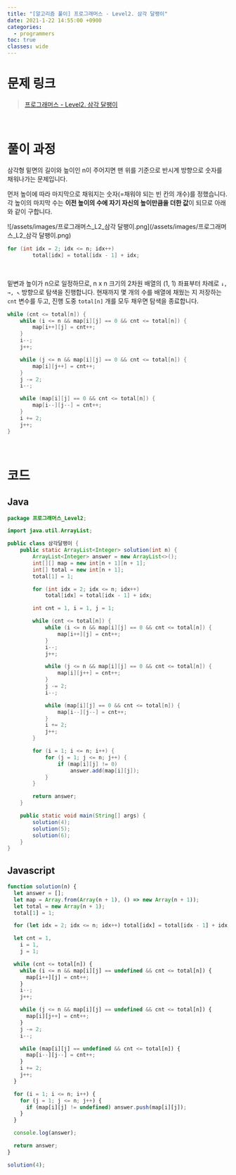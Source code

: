 ```yaml
---
title: "[알고리즘 풀이] 프로그래머스 - Level2. 삼각 달팽이"
date: 2021-1-22 14:55:00 +0900
categories:
  - programmers
toc: true
classes: wide
---
```


# 문제 링크

> [프로그래머스 - Level2. 삼각 달팽이](https://programmers.co.kr/learn/courses/30/lessons/68645)

<br>

# 풀이 과정

삼각형 밑면의 길이와 높이인 n이 주어지면 맨 위를 기준으로 반시계 방향으로 숫자를 채워나가는 문제입니다.

먼저 높이에 따라 마지막으로 채워지는 숫자(=채워야 되는 빈 칸의 개수)를 정했습니다. 각 높이의 마지막 수는 **이전 높이의 수에 자기 자신의 높이만큼을 더한 값**이 되므로 아래와 같이 구합니다.

![/assets/images/프로그래머스_L2_삼각 달팽이.png](/assets/images/프로그래머스_L2_삼각 달팽이.png)

```java
for (int idx = 2; idx <= n; idx++)
		total[idx] = total[idx - 1] + idx;
```

<br>

밑변과 높이가 n으로 일정하므로, n x n 크기의 2차원 배열의 (1, 1) 좌표부터 차례로 `↓, →, ↖︎` 방향으로 탐색을 진행합니다. 현재까지 몇 개의 수를 배열에 채웠는 지 저장하는 `cnt` 변수를 두고, 진행 도중 `total[n]` 개를 모두 채우면 탐색을 종료합니다.

```java
while (cnt <= total[n]) {
    while (i <= n && map[i][j] == 0 && cnt <= total[n]) {
        map[i++][j] = cnt++;
    }
    i--;
    j++;

    while (j <= n && map[i][j] == 0 && cnt <= total[n]) {
        map[i][j++] = cnt++;
    }
    j -= 2;
    i--;

    while (map[i][j] == 0 && cnt <= total[n]) {
        map[i--][j--] = cnt++;
    }
    i += 2;
    j++;
}
```

<br>

# 코드

## Java

```java
package 프로그래머스_Level2;

import java.util.ArrayList;

public class 삼각달팽이 {
    public static ArrayList<Integer> solution(int n) {
        ArrayList<Integer> answer = new ArrayList<>();
        int[][] map = new int[n + 1][n + 1];
        int[] total = new int[n + 1];
        total[1] = 1;

        for (int idx = 2; idx <= n; idx++)
            total[idx] = total[idx - 1] + idx;

        int cnt = 1, i = 1, j = 1;

        while (cnt <= total[n]) {
            while (i <= n && map[i][j] == 0 && cnt <= total[n]) {
                map[i++][j] = cnt++;
            }
            i--;
            j++;

            while (j <= n && map[i][j] == 0 && cnt <= total[n]) {
                map[i][j++] = cnt++;
            }
            j -= 2;
            i--;

            while (map[i][j] == 0 && cnt <= total[n]) {
                map[i--][j--] = cnt++;
            }
            i += 2;
            j++;
        }

        for (i = 1; i <= n; i++) {
            for (j = 1; j <= n; j++) {
                if (map[i][j] != 0)
                    answer.add(map[i][j]);
            }
        }

        return answer;
    }

    public static void main(String[] args) {
        solution(4);
        solution(5);
        solution(6);
    }
}
```

## Javascript

```jsx
function solution(n) {
  let answer = [];
  let map = Array.from(Array(n + 1), () => new Array(n + 1));
  let total = new Array(n + 1);
  total[1] = 1;

  for (let idx = 2; idx <= n; idx++) total[idx] = total[idx - 1] + idx;

  let cnt = 1,
    i = 1,
    j = 1;

  while (cnt <= total[n]) {
    while (i <= n && map[i][j] == undefined && cnt <= total[n]) {
      map[i++][j] = cnt++;
    }
    i--;
    j++;

    while (j <= n && map[i][j] == undefined && cnt <= total[n]) {
      map[i][j++] = cnt++;
    }
    j -= 2;
    i--;

    while (map[i][j] == undefined && cnt <= total[n]) {
      map[i--][j--] = cnt++;
    }
    i += 2;
    j++;
  }

  for (i = 1; i <= n; i++) {
    for (j = 1; j <= n; j++) {
      if (map[i][j] != undefined) answer.push(map[i][j]);
    }
  }

  console.log(answer);

  return answer;
}

solution(4);
```